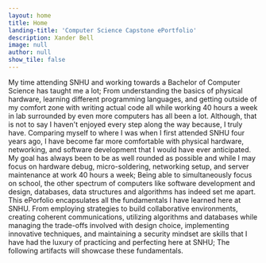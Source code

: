 ```yaml
---
layout: home
title: Home
landing-title: 'Computer Science Capstone ePortfolio'
description: Xander Bell
image: null
author: null
show_tile: false
---
```


My time attending SNHU and working towards a Bachelor of Computer Science has taught me a lot; From understanding the basics of physical hardware, learning different programming languages, and getting outside of my comfort zone with writing actual code all while working 40 hours a week in lab surrounded by even more computers has all been a lot. Although, that is not to say I haven't enjoyed every step along the way because, I truly have. Comparing myself to where I was when I first attended SNHU four years ago, I have become far more comfortable with physical hardware, networking, and software development that I would have ever anticipated. My goal has always been to be as well rounded as possible and while I may focus on hardware debug, micro-soldering, networking setup, and server maintenance at work 40 hours a week; Being able to simultaneously focus on school, the other spectrum of computers like software development and design, databases, data structures and algorithms has indeed set me apart. This ePorfolio encapsulates all the fundamentals I have learned here at SNHU. From employing strategies to build collaborative environments, creating coherent communications, utilizing algorithms and databases while managing the trade-offs involved with design choice, implementing innovative techniques, and maintaining a security mindset are skills that I have had the luxury of practicing and perfecting here at SNHU; The following artifacts will showcase these fundamentals.
